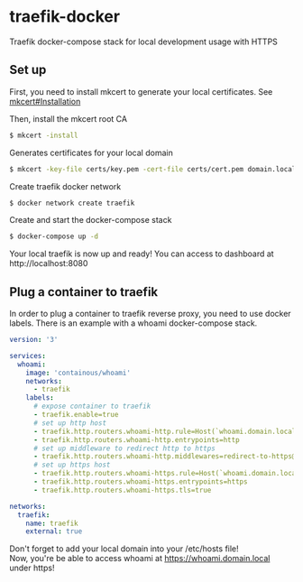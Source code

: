# traefik-docker

Traefik docker-compose stack for local development usage with HTTPS

## Set up

First, you need to install mkcert to generate your local certificates.
See [mkcert#Installation](https://github.com/FiloSottile/mkcert#installation)

Then, install the mkcert root CA
```sh
$ mkcert -install
```

Generates certificates for your local domain
```sh
$ mkcert -key-file certs/key.pem -cert-file certs/cert.pem domain.local \*.domain.local
```

Create traefik docker network
```sh
$ docker network create traefik
```

Create and start the docker-compose stack
```sh
$ docker-compose up -d
```

Your local traefik is now up and ready! You can access to dashboard at http://localhost:8080

## Plug a container to traefik

In order to plug a container to traefik reverse proxy, you need to use docker labels.
There is an example with a whoami docker-compose stack.

```yaml
version: '3'

services:
  whoami:
    image: 'containous/whoami'
    networks: 
      - traefik
    labels: 
      # expose container to traefik
      - traefik.enable=true
      # set up http host
      - traefik.http.routers.whoami-http.rule=Host(`whoami.domain.local`)
      - traefik.http.routers.whoami-http.entrypoints=http
      # set up middleware to redirect http to https
      - traefik.http.routers.whoami-http.middlewares=redirect-to-https@file
      # set up https host
      - traefik.http.routers.whoami-https.rule=Host(`whoami.domain.local`)
      - traefik.http.routers.whoami-https.entrypoints=https
      - traefik.http.routers.whoami-https.tls=true

networks:
  traefik:
    name: traefik
    external: true
```

Don't forget to add your local domain into your /etc/hosts file!  
Now, you're be able to access whoami at https://whoami.domain.local under https!
